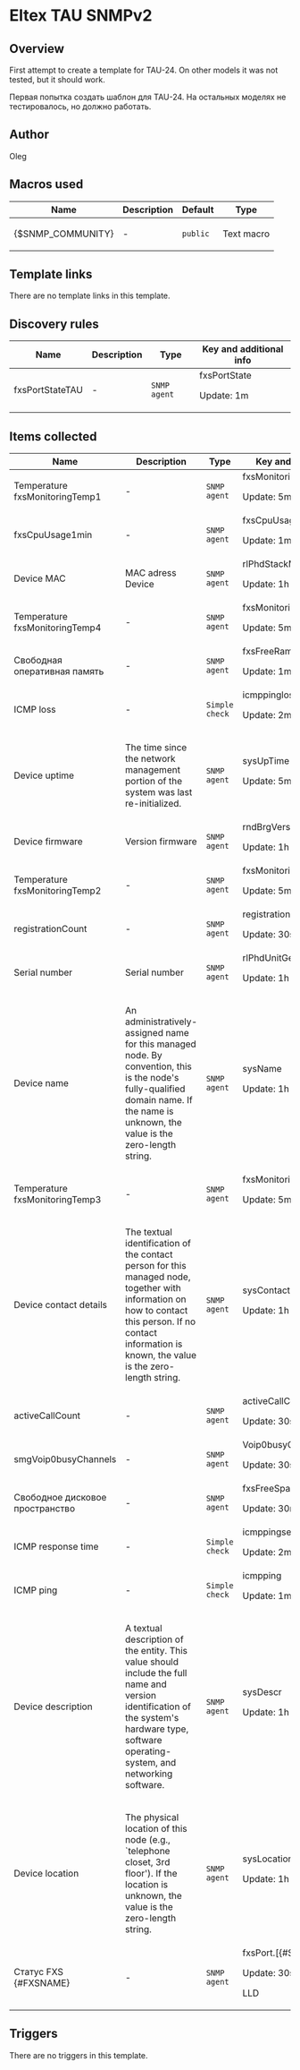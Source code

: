 # Eltex TAU SNMPv2

## Overview

First attempt to create a template for TAU-24. On other models it was not tested, but it should work.


Первая попытка создать шаблон для TAU-24. На остальных моделях не тестировалось, но должно работать.



## Author

Oleg

## Macros used

|Name|Description|Default|Type|
|----|-----------|-------|----|
|{$SNMP_COMMUNITY}|<p>-</p>|`public`|Text macro|
## Template links

There are no template links in this template.

## Discovery rules

|Name|Description|Type|Key and additional info|
|----|-----------|----|----|
|fxsPortStateTAU|<p>-</p>|`SNMP agent`|fxsPortState<p>Update: 1m</p>|
## Items collected

|Name|Description|Type|Key and additional info|
|----|-----------|----|----|
|Temperature fxsMonitoringTemp1|<p>-</p>|`SNMP agent`|fxsMonitoringTemp1<p>Update: 5m</p>|
|fxsCpuUsage1min|<p>-</p>|`SNMP agent`|fxsCpuUsageLast1Minutes<p>Update: 1m</p>|
|Device MAC|<p>MAC adress Device</p>|`SNMP agent`|rlPhdStackMacAddr<p>Update: 1h</p>|
|Temperature fxsMonitoringTemp4|<p>-</p>|`SNMP agent`|fxsMonitoringTemp4<p>Update: 5m</p>|
|Свободная оперативная память|<p>-</p>|`SNMP agent`|fxsFreeRam<p>Update: 1m</p>|
|ICMP loss|<p>-</p>|`Simple check`|icmppingloss<p>Update: 2m</p>|
|Device uptime|<p>The time since the network management portion of the system was last re-initialized.</p>|`SNMP agent`|sysUpTime<p>Update: 5m</p>|
|Device firmware|<p>Version firmware</p>|`SNMP agent`|rndBrgVersion<p>Update: 1h</p>|
|Temperature fxsMonitoringTemp2|<p>-</p>|`SNMP agent`|fxsMonitoringTemp2<p>Update: 5m</p>|
|registrationCount|<p>-</p>|`SNMP agent`|registrationCount<p>Update: 30s</p>|
|Serial number|<p>Serial number</p>|`SNMP agent`|rlPhdUnitGenParamSerialNum<p>Update: 1h</p>|
|Device name|<p>An administratively-assigned name for this managed node. By convention, this is the node's fully-qualified domain name. If the name is unknown, the value is the zero-length string.</p>|`SNMP agent`|sysName<p>Update: 1h</p>|
|Temperature fxsMonitoringTemp3|<p>-</p>|`SNMP agent`|fxsMonitoringTemp3<p>Update: 5m</p>|
|Device contact details|<p>The textual identification of the contact person for this managed node, together with information on how to contact this person. If no contact information is known, the value is the zero-length string.</p>|`SNMP agent`|sysContact<p>Update: 1h</p>|
|activeCallCount|<p>-</p>|`SNMP agent`|activeCallCount<p>Update: 30s</p>|
|smgVoip0busyChannels|<p>-</p>|`SNMP agent`|Voip0busyChannels<p>Update: 30s</p>|
|Свободное дисковое пространство|<p>-</p>|`SNMP agent`|fxsFreeSpace<p>Update: 30m</p>|
|ICMP response time|<p>-</p>|`Simple check`|icmppingsec<p>Update: 2m</p>|
|ICMP ping|<p>-</p>|`Simple check`|icmpping<p>Update: 1m</p>|
|Device description|<p>A textual description of the entity. This value should include the full name and version identification of the system's hardware type, software operating-system, and networking software.</p>|`SNMP agent`|sysDescr<p>Update: 1h</p>|
|Device location|<p>The physical location of this node (e.g., `telephone closet, 3rd floor'). If the location is unknown, the value is the zero-length string.</p>|`SNMP agent`|sysLocation<p>Update: 1h</p>|
|Статус FXS {#FXSNAME}|<p>-</p>|`SNMP agent`|fxsPort.[{#SNMPINDEX}]<p>Update: 30s</p><p>LLD</p>|
## Triggers

There are no triggers in this template.

